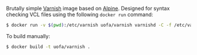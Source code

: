 Brutally simple [Varnish](https://varnish-cache.org/) image based on [Alpine](https://alpinelinux.org/). Designed for syntax checking VCL files using the following `docker run` command:

```bash
$ docker run -v $(pwd):/etc/varnish uofa/varnish varnishd -C -f /etc/varnish/default.vcl
```

To build manually:

```bash
$ docker build -t uofa/varnish .
```
